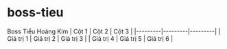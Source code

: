# boss-tieu
Boss Tiểu Hoàng Kim
| Cột 1   | Cột 2   | Cột 3   |
|---------|---------|---------|
| Giá trị 1 | Giá trị 2 | Giá trị 3 |
| Giá trị 4 | Giá trị 5 | Giá trị 6 |
